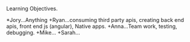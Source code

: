 Learning Objectives.

*Jory...Anything
+Ryan...consuming third party apis, creating back end apis, front end js (angular), Native apps.
+Anna...Team work, testing, debugging.
+Mike...
+Sarah...
